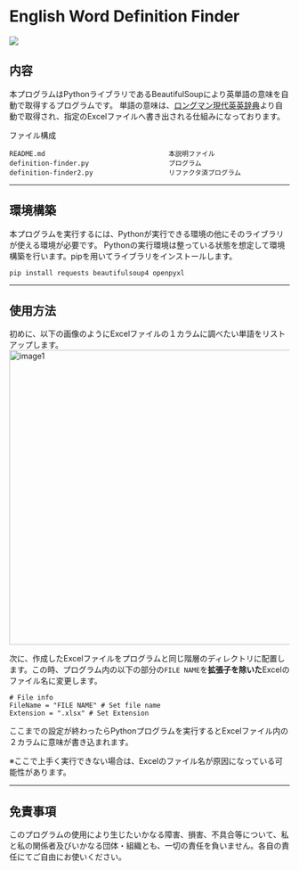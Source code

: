 # English Word Definition Finder

<img src="https://img.shields.io/badge/-BeautifulSoup-3776AB.svg?logo=python&style=social">

## 内容
本プログラムはPythonライブラリであるBeautifulSoupにより英単語の意味を自動で取得するプログラムです。
単語の意味は、[ロングマン現代英英辞典](https://www.ldoceonline.com/)より自動で取得され、指定のExcelファイルへ書き出される仕組みになっております。

ファイル構成
```
README.md                               本説明ファイル
definition-finder.py                    プログラム
definition-finder2.py                   リファクタ済プログラム
```

---

## 環境構築
本プログラムを実行するには、Pythonが実行できる環境の他にそのライブラリが使える環境が必要です。
Pythonの実行環境は整っている状態を想定して環境構築を行います。pipを用いてライブラリをインストールします。

```
pip install requests beautifulsoup4 openpyxl
```

---

## 使用方法
初めに、以下の画像のようにExcelファイルの１カラムに調べたい単語をリストアップします。
<img width="529" alt="image1" src="https://github.com/h1ne/wordwhiz/assets/130957043/20451039-84f7-4e99-bc21-8f05255d2e09">

次に、作成したExcelファイルをプログラムと同じ階層のディレクトリに配置します。この時、プログラム内の以下の部分の`FILE NAME`を**拡張子を除いた**Excelのファイル名に変更します。

```
# File info
FileName = "FILE NAME" # Set file name
Extension = ".xlsx" # Set Extension
```

ここまでの設定が終わったらPythonプログラムを実行するとExcelファイル内の２カラムに意味が書き込まれます。

※ここで上手く実行できない場合は、Excelのファイル名が原因になっている可能性があります。

---

## 免責事項
このプログラムの使用により生じたいかなる障害、損害、不具合等について、私と私の関係者及びいかなる団体・組織とも、一切の責任を負いません。各自の責任にてご自由にお使いください。